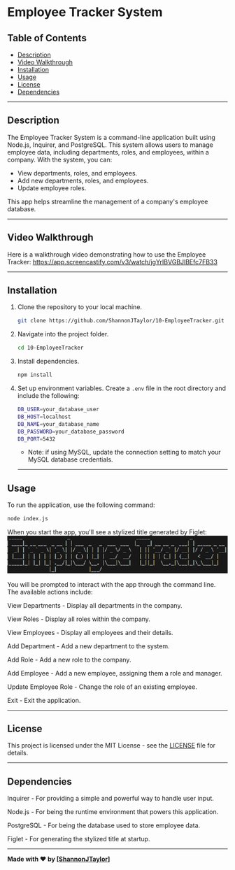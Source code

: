 # Employee Tracker System

## Table of Contents
- [Description](#description)
- [Video Walkthrough](#video-walkthrough)
- [Installation](#installation)
- [Usage](#usage)
- [License](#license)
- [Dependencies](#dependencies)
___

## Description

The Employee Tracker System is a command-line application built using Node.js, Inquirer, and PostgreSQL. This system allows users to manage employee data, including departments, roles, and employees, within a company. With the system, you can:

- View departments, roles, and employees.
- Add new departments, roles, and employees.
- Update employee roles.

This app helps streamline the management of a company's employee database.

___

## Video Walkthrough

Here is a walkthrough video demonstrating how to use the Employee Tracker:
https://app.screencastify.com/v3/watch/jgYrIBVGBJlBEfc7FB33

___

## Installation

1. Clone the repository to your local machine.
    ```bash
    git clone https://github.com/ShannonJTaylor/10-EmployeeTracker.git
    ```
2. Navigate into the project folder.
    ```bash
    cd 10-EmployeeTracker
    ```
3. Install dependencies.
    ```bash
    npm install
    ```
4. Set up environment variables. Create a `.env` file in the root directory and include the following:
    ```bash
    DB_USER=your_database_user
    DB_HOST=localhost
    DB_NAME=your_database_name
    DB_PASSWORD=your_database_password
    DB_PORT=5432
    ```
    - Note: if using MySQL, update the connection setting to match your MySQL database credentials.

    ___

## Usage

To run the application, use the following command:

```bash
node index.js
```

When you start the app, you'll see a stylized title generated by Figlet:
![alt text](image.png)

You will be prompted to interact with the app through the command line. The available actions include:

View Departments - Display all departments in the company.

View Roles - Display all roles within the company.

View Employees - Display all employees and their details.

Add Department - Add a new department to the system.

Add Role - Add a new role to the company.

Add Employee - Add a new employee, assigning them a role and manager.

Update Employee Role - Change the role of an existing employee.

Exit - Exit the application.

___

## License
This project is licensed under the MIT License - see the [LICENSE](LICENSE) file for details.

___

## Dependencies
Inquirer - For providing a simple and powerful way to handle user input.

Node.js - For being the runtime environment that powers this application.

PostgreSQL - For being the database used to store employee data.

Figlet - For generating the stylized title at startup.
___
**Made with ❤️ by [[ShannonJTaylor](https://github.com/ShannonJTaylor)]**